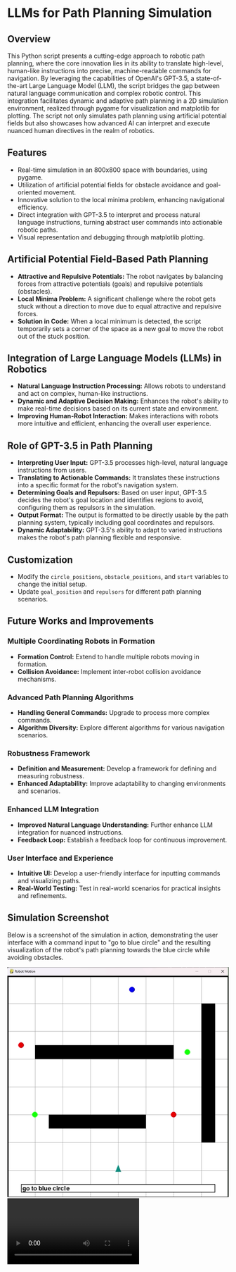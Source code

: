 
# LLMs for Path Planning Simulation

## Overview
This Python script presents a cutting-edge approach to robotic path planning, where the core innovation lies in its ability to translate high-level, human-like instructions into precise, machine-readable commands for navigation. By leveraging the capabilities of OpenAI's GPT-3.5, a state-of-the-art Large Language Model (LLM), the script bridges the gap between natural language communication and complex robotic control. This integration facilitates dynamic and adaptive path planning in a 2D simulation environment, realized through pygame for visualization and matplotlib for plotting. The script not only simulates path planning using artificial potential fields but also showcases how advanced AI can interpret and execute nuanced human directives in the realm of robotics.

## Features
- Real-time simulation in an 800x800 space with boundaries, using pygame.
- Utilization of artificial potential fields for obstacle avoidance and goal-oriented movement.
- Innovative solution to the local minima problem, enhancing navigational efficiency.
- Direct integration with GPT-3.5 to interpret and process natural language instructions, turning abstract user commands into actionable robotic paths.
- Visual representation and debugging through matplotlib plotting.

## Artificial Potential Field-Based Path Planning
- **Attractive and Repulsive Potentials:** The robot navigates by balancing forces from attractive potentials (goals) and repulsive potentials (obstacles).
- **Local Minima Problem:** A significant challenge where the robot gets stuck without a direction to move due to equal attractive and repulsive forces.
- **Solution in Code:** When a local minimum is detected, the script temporarily sets a corner of the space as a new goal to move the robot out of the stuck position.

## Integration of Large Language Models (LLMs) in Robotics
- **Natural Language Instruction Processing:** Allows robots to understand and act on complex, human-like instructions.
- **Dynamic and Adaptive Decision Making:** Enhances the robot's ability to make real-time decisions based on its current state and environment.
- **Improving Human-Robot Interaction:** Makes interactions with robots more intuitive and efficient, enhancing the overall user experience.

## Role of GPT-3.5 in Path Planning
- **Interpreting User Input:** GPT-3.5 processes high-level, natural language instructions from users.
- **Translating to Actionable Commands:** It translates these instructions into a specific format for the robot's navigation system.
- **Determining Goals and Repulsors:** Based on user input, GPT-3.5 decides the robot's goal location and identifies regions to avoid, configuring them as repulsors in the simulation.
- **Output Format:** The output is formatted to be directly usable by the path planning system, typically including goal coordinates and repulsors.
- **Dynamic Adaptability:** GPT-3.5's ability to adapt to varied instructions makes the robot's path planning flexible and responsive.

## Customization
- Modify the `circle_positions`, `obstacle_positions`, and `start` variables to change the initial setup.
- Update `goal_position` and `repulsors` for different path planning scenarios.

## Future Works and Improvements

### Multiple Coordinating Robots in Formation
- **Formation Control:** Extend to handle multiple robots moving in formation.
- **Collision Avoidance:** Implement inter-robot collision avoidance mechanisms.

### Advanced Path Planning Algorithms
- **Handling General Commands:** Upgrade to process more complex commands.
- **Algorithm Diversity:** Explore different algorithms for various navigation scenarios.

### Robustness Framework
- **Definition and Measurement:** Develop a framework for defining and measuring robustness.
- **Enhanced Adaptability:** Improve adaptability to changing environments and scenarios.

### Enhanced LLM Integration
- **Improved Natural Language Understanding:** Further enhance LLM integration for nuanced instructions.
- **Feedback Loop:** Establish a feedback loop for continuous improvement.

### User Interface and Experience
- **Intuitive UI:** Develop a user-friendly interface for inputting commands and visualizing paths.
- **Real-World Testing:** Test in real-world scenarios for practical insights and refinements.

## Simulation Screenshot

Below is a screenshot of the simulation in action, demonstrating the user interface with a command input to "go to blue circle" and the resulting visualization of the robot's path planning towards the blue circle while avoiding obstacles.

![Path Planning Screenshot](./Screenshot.png)
![Path Planning Video](./MobRob_GPT.mp4)
